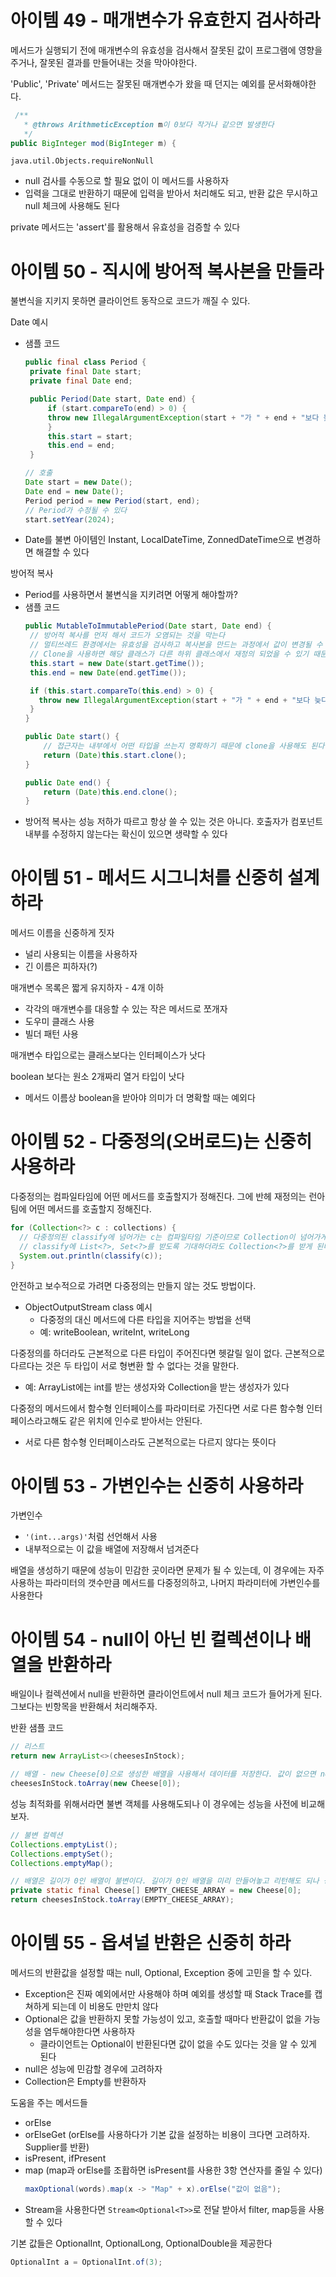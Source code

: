 # 아이템 49 - 매개변수가 유효한지 검사하라
메서드가 실행되기 전에 매개변수의 유효성을 검사해서 잘못된 값이 프로그램에 영향을 주거나, 잘못된 결과를 만들어내는 것을 막아야한다. 

'Public', 'Private' 메서드는 잘못된 매개변수가 왔을 때 던지는 예외를 문서화해야한다. 
```java
 /**
   * @throws ArithmeticException m이 0보다 작거나 같으면 발생한다
   */
public BigInteger mod(BigInteger m) {
```

`java.util.Objects.requireNonNull` 
- null 검사를 수동으로 할 필요 없이 이 메서드를 사용하자
- 입력을 그대로 반환하기 때문에 입력을 받아서 처리해도 되고, 반환 값은 무시하고 null 체크에 사용해도 된다

private 메서드는 'assert'를 활용해서 유효성을 검증할 수 있다

# 아이템 50 - 직시에 방어적 복사본을 만들라
불변식을 지키지 못하면 클라이언트 동작으로 코드가 깨질 수 있다. 

Date 예시
- 샘플 코드
   ```java
   public final class Period {
    private final Date start;
    private final Date end;

    public Period(Date start, Date end) {
        if (start.compareTo(end) > 0) {
        throw new IllegalArgumentException(start + "가 " + end + "보다 늦다");
        }
        this.start = start;
        this.end = end;
    }

   // 호출
   Date start = new Date();
   Date end = new Date();
   Period period = new Period(start, end);
   // Period가 수정될 수 있다
   start.setYear(2024);
   ```
- Date를 불변 아이템인 Instant, LocalDateTime, ZonnedDateTime으로 변경하면 해결할 수 있다

방어적 복사 
- Period를 사용하면서 불변식을 지키려면 어떻게 해야할까?
- 샘플 코드
   ```java
   public MutableToImmutablePeriod(Date start, Date end) {
    // 방어적 복사를 먼저 해서 코드가 오염되는 것을 막는다
    // 멀티쓰레드 환경에서는 유효성을 검사하고 복사본을 만드는 과정에서 값이 변경될 수 있기 때문에 복사를 먼저한다
    // Clone을 사용하면 해당 클래스가 다른 하위 클래스에서 재정의 되었을 수 있기 때문에 Clone을 사용하면 안된다
    this.start = new Date(start.getTime());
    this.end = new Date(end.getTime());

    if (this.start.compareTo(this.end) > 0) {
      throw new IllegalArgumentException(start + "가 " + end + "보다 늦다");
    }
   }

   public Date start() {
       // 접근자는 내부에서 어떤 타입을 쓰는지 명확하기 때문에 clone을 사용해도 된다
       return (Date)this.start.clone();
   }

   public Date end() {
       return (Date)this.end.clone();
   }
   ```
- 방어적 복사는 성능 저하가 따르고 항상 쓸 수 있는 것은 아니다. 호출자가 컴포넌트 내부를 수정하지 않는다는 확신이 있으면 생략할 수 있다

# 아이템 51 - 메서드 시그니처를 신중히 설계하라
메서드 이름을 신중하게 짓자
- 널리 사용되는 이름을 사용하자
- 긴 이름은 피하자(?)

매개변수 목록은 짧게 유지하자 - 4개 이하
- 각각의 매개변수를 대응할 수 있는 작은 메서드로 쪼개자
- 도우미 클래스 사용
- 빌더 패턴 사용

매개변수 타입으로는 클래스보다는 인터페이스가 낫다

boolean 보다는 원소 2개짜리 열거 타입이 낫다
- 메서드 이름상 boolean을 받아야 의미가 더 명확할 때는 예외다

# 아이템 52 - 다중정의(오버로드)는 신중히 사용하라
다중정의는 컴파일타임에 어떤 메서드를 호출할지가 정해진다. 그에 반헤 재정의는 런아팀에 어떤 메서드를 호출할지 정해진다. 
```java
for (Collection<?> c : collections) {
  // 다중정의된 classify에 넘어가는 c는 컴파일타임 기준이므로 Collection이 넘어가게 된다
  // classify에 List<?>, Set<?>를 받도록 기대하더라도 Collection<?>를 받게 된다
  System.out.println(classify(c));
}
```

안전하고 보수적으로 가려면 다중정의는 만들지 않는 것도 방법이다. 
- ObjectOutputStream class 예시
   - 다중정의 대신 메서드에 다른 타입을 지어주는 방법을 선택
   - 예: writeBoolean, writeInt, writeLong

다중정의를 하더라도 근본적으로 다른 타입이 주어진다면 헷갈릴 일이 없다. 근본적으로 다르다는 것은 두 타입이 서로 형변환 할 수 없다는 것을 말한다.
- 예: ArrayList에는 int를 받는 생성자와 Collection을 받는 생성자가 있다

다중정의 메서드에서 함수형 인터페이스를 파라미터로 가진다면 서로 다른 함수형 인터페이스라고해도 같은 위치에 인수로 받아서는 안된다.
- 서로 다른 함수형 인터페이스라도 근본적으로는 다르지 않다는 뜻이다

# 아이템 53 - 가변인수는 신중히 사용하라
가변인수
- `'(int...args)'`처럼 선언해서 사용
- 내부적으로는 이 값을 배열에 저장해서 넘겨준다

배열을 생성하기 때문에 성능이 민감한 곳이라면 문제가 될 수 있는데, 이 경우에는 자주사용하는 파라미터의 갯수만큼 메서드를 다중정의하고, 나머지 파라미터에 가변인수를 사용한다

# 아이템 54 - null이 아닌 빈 컬렉션이나 배열을 반환하라
배일이나 컬렉션에서 null을 반환하면 클라이언트에서 null 체크 코드가 들어가게 된다. 그보다는 빈항목을 반환해서 처리해주자. 

반환 샘플 코드
```java
// 리스트
return new ArrayList<>(cheesesInStock);

// 배열 - new Cheese[0]으로 생성한 배열을 사용해서 데이터를 저장한다. 값이 없으면 new Cheese[0] 배열을 리턴한다
cheesesInStock.toArray(new Cheese[0]);
```

성능 최적화를 위해서라면 불변 객체를 사용해도되나 이 경우에는 성능을 사전에 비교해보자. 
```java
// 불변 컬렉션
Collections.emptyList();
Collections.emptySet();
Collections.emptyMap();

// 배열은 길이가 0인 배열이 불변이다. 길이가 0인 배열을 미리 만들어놓고 리턴해도 되나 성능 개선 측면이 아니라면 새로 생성해서 반환하자
private static final Cheese[] EMPTY_CHEESE_ARRAY = new Cheese[0];
return cheesesInStock.toArray(EMPTY_CHEESE_ARRAY);
```

# 아이템 55 - 옵셔널 반환은 신중히 하라
메서드의 반환값을 설정할 때는 null, Optional, Exception 중에 고민을 할 수 있다. 
- Exception은 진짜 예외에서만 사용해야 하며 예외를 생성할 때 Stack Trace를 캡쳐하게 되는데 이 비용도 만만치 않다
- Optional은 값을 반환하지 못할 가능성이 있고, 호출할 때마다 반환값이 없을 가능성을 염두해야한다면 사용하자
   - 클라이언트는 Optional이 반환된다면 값이 없을 수도 있다는 것을 알 수 있게 된다
- null은 성능에 민감할 경우에 고려하자
- Collection은 Empty를 반환하자

도움을 주는 메서드들
- orElse
- orElseGet (orElse를 사용하다가 기본 값을 설정하는 비용이 크다면 고려하자. Supplier를 반환)
- isPresent, ifPresent
- map (map과 orElse를 조홥하면 isPresent를 사용한 3항 연산자를 줄일 수 있다)
   ```java
   maxOptional(words).map(x -> "Map" + x).orElse("값이 없음");
   ```
- Stream을 사용한다면 `Stream<Optional<T>>`로 전달 받아서 filter, map등을 사용할 수 있다

기본 값들은 OptionalInt, OptionalLong, OptionalDouble을 제공한다
```java
OptionalInt a = OptionalInt.of(3);
```